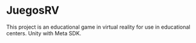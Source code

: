 # JuegosRV
This project is an educational game in virtual reality for use in educational centers. Unity with Meta SDK.
